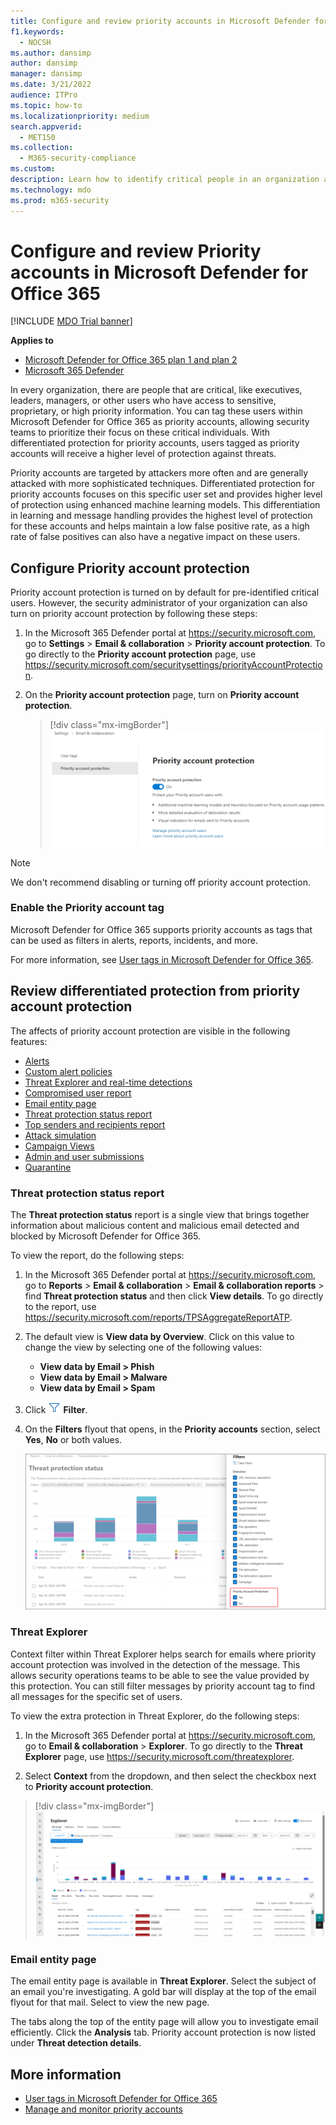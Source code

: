 ```yaml
---
title: Configure and review priority accounts in Microsoft Defender for Office 365
f1.keywords:
  - NOCSH
ms.author: dansimp
author: dansimp
manager: dansimp
ms.date: 3/21/2022
audience: ITPro
ms.topic: how-to
ms.localizationpriority: medium
search.appverid:
  - MET150
ms.collection:
  - M365-security-compliance
ms.custom:
description: Learn how to identify critical people in an organization and add the priority account tag to provide them with extra protection.
ms.technology: mdo
ms.prod: m365-security
---
```


# Configure and review Priority accounts in Microsoft Defender for Office 365

[!INCLUDE [MDO Trial banner](../includes/mdo-trial-banner.md)]

**Applies to**
- [Microsoft Defender for Office 365 plan 1 and plan 2](defender-for-office-365.md)
- [Microsoft 365 Defender](../defender/microsoft-365-defender.md)

In every organization, there are people that are critical, like executives, leaders, managers, or other users who have access to sensitive, proprietary, or high priority information. You can tag these users within Microsoft Defender for Office 365 as priority accounts, allowing security teams to prioritize their focus on these critical individuals. With differentiated protection for priority accounts, users tagged as priority accounts will receive a higher level of protection against threats.

Priority accounts are targeted by attackers more often and are generally attacked with more sophisticated techniques. Differentiated protection for priority accounts focuses on this specific user set and provides higher level of protection using enhanced machine learning models. This differentiation in learning and message handling provides the highest level of protection for these accounts and helps maintain a low false positive rate, as a high rate of false positives can also have a negative impact on these users.

## Configure Priority account protection

Priority account protection is turned on by default for pre-identified critical users. However, the security administrator of your organization can also turn on priority account protection by following these steps:

1. In the Microsoft 365 Defender portal at <https://security.microsoft.com>, go to **Settings** \> **Email & collaboration** \> **Priority account protection**. To go directly to the **Priority account protection** page, use <https://security.microsoft.com/securitysettings/priorityAccountProtection>.

2. On the **Priority account protection** page, turn on **Priority account protection**.

    > [!div class="mx-imgBorder"]
    > ![Turn on Priority account protection.](../../media/mdo-priority-account-protection.png)

> [!NOTE]
> We don't recommend disabling or turning off priority account protection.

### Enable the Priority account tag

Microsoft Defender for Office 365 supports priority accounts as tags that can be used as filters in alerts, reports, incidents, and more.

For more information, see [User tags in Microsoft Defender for Office 365](user-tags.md).

## Review differentiated protection from priority account protection

The affects of priority account protection are visible in the following features:

- [Alerts](alerts.md)
- [Custom alert policies](../../compliance/alert-policies.md#viewing-alerts)
- [Threat Explorer and real-time detections](threat-explorer.md)
- [Compromised user report](view-email-security-reports.md#compromised-users-report)
- [Email entity page](mdo-email-entity-page.md#other-innovations)
- [Threat protection status report](view-email-security-reports.md#threat-protection-status-report)
- [Top senders and recipients report](view-email-security-reports.md#top-senders-and-recipients-report)
- [Attack simulation](attack-simulation-training.md#target-users)
- [Campaign Views](campaigns.md)
- [Admin and user submissions](admin-submission.md)
- [Quarantine](quarantine.md)

### Threat protection status report

The **Threat protection status** report is a single view that brings together information about malicious content and malicious email detected and blocked by Microsoft Defender for Office 365.

To view the report, do the following steps:

1. In the Microsoft 365 Defender portal at <https://security.microsoft.com>, go to **Reports** \> **Email & collaboration** \> **Email & collaboration reports** \> find **Threat protection status** and then click **View details**. To go directly to the report, use <https://security.microsoft.com/reports/TPSAggregateReportATP>.

2. The default view is **View data by Overview**. Click on this value to change the view by selecting one of the following values:
   - **View data by Email \> Phish**
   - **View data by Email \> Malware**
   - **View data by Email \> Spam**

3. Click ![Filter icon.](../../media/m365-cc-sc-filter-icon.png) **Filter**.

4. On the **Filters** flyout that opens, in the **Priority accounts** section, select **Yes**, **No** or both values.

   ![Priority account protection filters in the Threat protection status report.](../../media/priority-account-protection-tps-report.png)

### Threat Explorer

Context filter within Threat Explorer helps search for emails where priority account protection was involved in the detection of the message. This allows security operations teams to be able to see the value provided by this protection. You can still filter messages by priority account tag to find all messages for the specific set of users.

To view the extra protection in Threat Explorer, do the following steps:

1. In the Microsoft 365 Defender portal at <https://security.microsoft.com>, go to **Email & collaboration** \> **Explorer**. To go directly to the **Threat Explorer** page, use <https://security.microsoft.com/threatexplorer>.

2. Select **Context** from the dropdown, and then select the checkbox next to **Priority account protection**.

> [!div class="mx-imgBorder"]
> ![Context filter within Threat Explorer.](../../media/threat-explorer-context-filter.png)

### Email entity page

The email entity page is available in **Threat Explorer**. Select the subject of an email you're investigating. A gold bar will display at the top of the email flyout for that mail. Select to view the new page.

The tabs along the top of the entity page will allow you to investigate email efficiently. Click the **Analysis** tab. Priority account protection is now listed under **Threat detection details**.

## More information

- [User tags in Microsoft Defender for Office 365](user-tags.md)
- [Manage and monitor priority accounts](../../admin/setup/priority-accounts.md)
